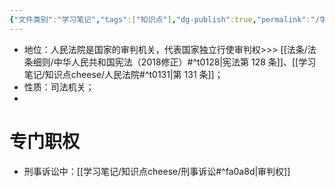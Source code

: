 ```yaml
---
{"文件类别":"学习笔记","tags":["知识点"],"dg-publish":true,"permalink":"/学习笔记/知识点cheese/人民法院/","dgPassFrontmatter":true}
---
```


- 地位：人民法院是国家的审判机关，代表国家独立行使审判权>>> [[法条/法条细则/中华人民共和国宪法（2018修正）#^t0128\|宪法第 128 条]]、[[学习笔记/知识点cheese/人民法院#^t0131\|第 131 条]]；
- 性质：司法机关；
- 
# 专门职权
- 刑事诉讼中：[[学习笔记/知识点cheese/刑事诉讼#^fa0a8d\|审判权]]